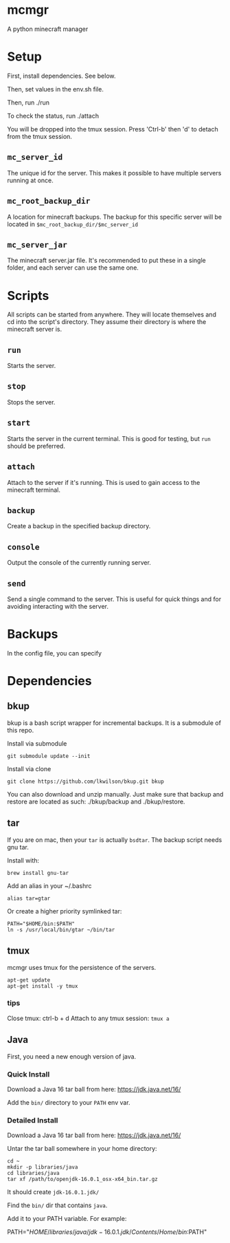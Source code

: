 # mcmgr

A python minecraft manager

# Setup

First, install dependencies. See below.

Then, set values in the env.sh file.

Then, run ./run

To check the status, run ./attach

You will be dropped into the tmux session. Press 'Ctrl-b' then 'd' to detach
from the tmux session.

## `mc_server_id`

The unique id for the server. This makes it possible to have multiple servers
running at once.

## `mc_root_backup_dir`

A location for minecraft backups. The backup for this specific server will be
located in `$mc_root_backup_dir/$mc_server_id`

## `mc_server_jar`

The minecraft server.jar file. It's recommended to put these in a single folder,
and each server can use the same one.

# Scripts

All scripts can be started from anywhere. They will locate themselves and cd
into the script's directory. They assume their directory is where the minecraft
server is.

## `run`

Starts the server.

## `stop`

Stops the server.

## `start`

Starts the server in the current terminal. This is good for testing, but `run` should be preferred.

## `attach`

Attach to the server if it's running. This is used to gain access to the minecraft terminal.

## `backup`

Create a backup in the specified backup directory.

## `console`

Output the console of the currently running server.

## `send`

Send a single command to the server. This is useful for quick things and for avoiding interacting with the server.

# Backups

In the config file, you can specify 

# Dependencies

## bkup

bkup is a bash script wrapper for incremental backups. It is a submodule of this repo.

Install via submodule
```
git submodule update --init
```

Install via clone
```
git clone https://github.com/lkwilson/bkup.git bkup
```

You can also download and unzip manually. Just make sure that backup and restore
are located as such: ./bkup/backup and ./bkup/restore.

## tar

If you are on mac, then your `tar` is actually `bsdtar`. The backup script needs
gnu tar.

Install with:

```
brew install gnu-tar
```

Add an alias in your ~/.bashrc
```
alias tar=gtar
```

Or create a higher priority symlinked tar:
```
PATH="$HOME/bin:$PATH"
ln -s /usr/local/bin/gtar ~/bin/tar
```

## tmux

mcmgr uses tmux for the persistence of the servers.


```
apt-get update
apt-get install -y tmux
```

### tips

Close tmux: ctrl-b + d
Attach to any tmux session: `tmux a`

## Java

First, you need a new enough version of java.

### Quick Install

Download a Java 16 tar ball from here: https://jdk.java.net/16/

Add the `bin/` directory to your `PATH` env var.

### Detailed Install

Download a Java 16 tar ball from here: https://jdk.java.net/16/

Untar the tar ball somewhere in your home directory:

```
cd ~
mkdir -p libraries/java
cd libraries/java
tar xf /path/to/openjdk-16.0.1_osx-x64_bin.tar.gz
```

It should create `jdk-16.0.1.jdk/`

Find the `bin/` dir that contains `java`.

Add it to your PATH variable. For example:

PATH="$HOME/libraries/java/jdk-16.0.1.jdk/Contents/Home/bin:$PATH"
